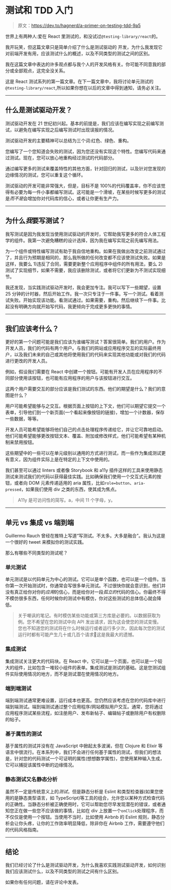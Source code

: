 # 测试和 TDD 入门

> 原文：<https://dev.to/hagnerd/a-primer-on-testing-tdd-9a5>

世界上有两种人:爱在 React 里测试的，和没试过`@testing-library/react`的。

我开玩笑，但这篇文章只是简单介绍了什么是测试驱动的
开发，为什么我发现它对前端开发有用，应该测试什么的概述，以及不同类型的测试之间的区别。

我在这篇文章中表达的许多观点都与我个人的开发风格有关。你可能不同意我的部分或全部观点，这完全没关系。

这是 React 测试系列的第一篇文章。在下一篇文章中，我将讨论单元测试的`@testing-library/react`,所以如果你想在以后的文章中得到通知，请务必关注。

* * *

## 什么是测试驱动开发？

测试驱动开发在 21 世纪初兴起。基本的前提是，我们应该在编写实现之前编写测试，以避免在编写实现之后编写测试时出现误报的情况。

测试驱动开发的主要精神可以总结为三个词:红色、绿色、重构。

您编写了一个您知道会失败的测试，因为您还没有实现这个特性。您编写代码来通过测试。现在，您可以放心地重构经过测试的代码部分。

通过编写更多的测试来覆盖特性的其他方面，针对回归的测试，以及针对您发现的边缘情况的测试，您可以重复这个循环。

测试驱动的开发可能非常强大，但是，目标不是 100%的代码覆盖率，你不应该觉得有必要为每一件小事都编写测试。这可能是一个滑坡，在某些时候写更多的测试是*而不是*会增加你对代码库的信心，或者让你更有生产力。

* * *

## 为什么*我*要写测试？

我写测试是因为我发现当使用测试驱动的开发时，它帮助我写更多的符合人体工程学的组件。我第一次避免糟糕的设计选择，因为我在编写实现之前先编写用法。

为一个组件或特性编写测试有助于我自信地重构。如果在我做出改变之前测试通过了，并且行为预期是相同的，那么我所做的任何改变都不应该使测试失败。如果是这样，我要么 1)违反了合同，需要更新整个应用程序中组件的所有用法，要么 2)测试了实现细节，如果不需要，我应该删除测试，或者将它们更新为不测试实现细节。

我还发现，当实践测试驱动开发时，我会更加专注。我可以写下一些期望，设置 25 分钟的计时器，然后开始工作。我一次只专注于一件事。写一个测试。看着测试失败。开始实现该功能。看测试通过。如果需要，重构。然后继续下一件事。比起没有明确方向就开始写代码，我更倾向于完成更多更快的事情。

* * *

## 我们应该考什么？

更好的第一个问题可能是我们应该为谁编写测试？答案很简单。我们的用户。作为开发人员，我们的代码有两个用户。与我们的网站或应用程序交互的实际最终用户，以及我们未来的自己或其他将使用我们的代码来实现其他功能或对我们的代码进行更改的开发人员。

例如，假设我们需要在 React 中创建一个按钮。可能有开发人员在应用程序的不同部分使用该按钮，也可能有应用程序的用户与该按钮进行交互。

这两个用户需要交互的部分应该是我们测试的东西。他们的期望是什么？我们的意图是什么？

用户可能希望能够与之交互。根据页面上按钮的上下文，他们可以期望它提交一个表单，引导他们到一个新页面(一个看起来像按钮的链接)，增加一个计数器，保存一些数据，等等。

开发人员可能希望能够将他们自己的点击处理程序传递给它，并让它可靠地启动。他们可能希望能够更改按钮文本、覆盖、附加或修改样式，他们可能希望有某种机制来禁用按钮。

这些期望中的一些可以在单元级别以通用的方式进行测试，而一些作为集成测试更有意义，因为组件实际上是在特定的上下文中使用的。

我们甚至可以通过 linters 或者像 Storybook 和 a11y 插件这样的工具来使用静态测试来测试我们的代码以获得最佳实践。比如确保我们使用一个交互式元素的按钮，或者向 DOM 元素传递适用的 aria 属性，比如`role=button`、`aria-pressed`，如果我们使用 div 之类的东西，使其成为焦点。

> A11y 是可访问性的简写。a，中间 11 个字母，y。

* * *

## 单元 vs 集成 vs 端到端

Guillermo Rauch 曾经在推特上写道“写测试。不太多。大多是融合”。我认为这是一个很好的 tweet 来模拟你的测试实践。

那么有哪些不同类型的测试呢？

### 单元测试

单元测试是以代码单元为中心的测试。它可以是单个函数，也可以是一个组件。当你第一次开始测试时，你通常会写很多单元测试。不过很快你就会意识到，他们并没有真正给你对你的*应用*的信心，而是给你对一段*孤立的*代码的信心。你最终不得不模仿很多东西，任何时候你的测试中有模仿，你对这些测试的总体信心就会降低。

> 关于嘲讽的笔记。有时模仿某些功能或第三方库是必要的。以数据获取为例。您不希望在您的测试中向 API 发出请求，因为这会使您的测试变慢。您也不知道您的测试将在什么时候运行或者运行多少次，因此每次您的测试运行时都有可能产生几十或几百个请求😬这是我最大的遗憾。

### 集成测试

集成测试关注更大的代码块。在 React 中，它可以是一个页面，也可以是一个较大的组件，比如包含一堆较小组件的表单。集成测试是测试的基础。这是您测试组件实际使用情况的地方，而不是测试潜在使用情况的地方。

### 端到端测试

端到端测试通常更难设置，运行成本也更高。您仍然应该考虑在您的代码库中进行端到端测试。端到端测试通过整个应用程序/网站模拟用户交互。通常，您将通过应用程序测试某些流程，如注册用户、发布新帖子、编辑帖子或删除用户有权删除的帖子。

### 基于属性的测试

基于属性的测试并没有在 JavaScript 中掀起太多波澜，但在 Clojure 和 Elixir 等语言中很流行。在本系列中，我们不会进行任何基于属性的测试，但我们的想法是，针对您的代码测试一个可证明的属性(想想数学属性)，您使用某种输入生成，它可以捕捉该属性中断的边缘情况。

### 静态测试又名静态分析

虽然不一定是传统意义上的*测试*，但是静态分析是 Eslint 和类型检查器(如果您使用的是静态类型语言，如 TypeScript)等工具的组合，允许您以某种方式检查代码的正确性。当静态分析被正确使用时，它可以帮助您尽早发现潜在的错误，或者通知您正在做一些您不应该做的事情，比如在 div 上放置一个`onClick`处理程序，而不仅仅是使用一个按钮。当使用不当时，比如使用 Airbnb 的 Eslint 规则，静态分析会让你头疼，让你的工作效率明显降低，除非你在 Airbnb 工作，需要遵守他们的代码风格指南。

* * *

## 结论

我们已经讨论了什么是测试驱动开发，为什么我喜欢实践测试驱动开发，如何识别我们应该测试什么，以及不同类型的测试之间有什么区别。

如果你有任何问题，请在评论中发表。